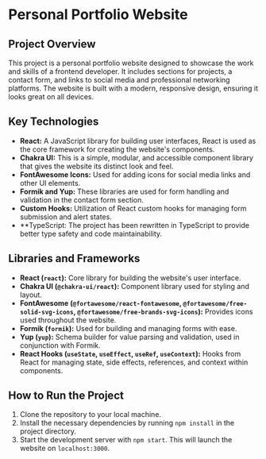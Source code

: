 # Personal Portfolio Website

## Project Overview

This project is a personal portfolio website designed to showcase the work and skills of a frontend developer. It includes sections for projects, a contact form, and links to social media and professional networking platforms. The website is built with a modern, responsive design, ensuring it looks great on all devices.

## Key Technologies

- **React:** A JavaScript library for building user interfaces, React is used as the core framework for creating the website's components.
- **Chakra UI:** This is a simple, modular, and accessible component library that gives the website its distinct look and feel.
- **FontAwesome Icons:** Used for adding icons for social media links and other UI elements.
- **Formik and Yup:** These libraries are used for form handling and validation in the contact form section.
- **Custom Hooks:** Utilization of React custom hooks for managing form submission and alert states.
- **TypeScript: The project has been rewritten in TypeScript to provide better type safety and code maintainability.

## Libraries and Frameworks

- **React (`react`):** Core library for building the website's user interface.
- **Chakra UI (`@chakra-ui/react`):** Component library used for styling and layout.
- **FontAwesome (`@fortawesome/react-fontawesome`, `@fortawesome/free-solid-svg-icons`, `@fortawesome/free-brands-svg-icons`):** Provides icons used throughout the website.
- **Formik (`formik`):** Used for building and managing forms with ease.
- **Yup (`yup`):** Schema builder for value parsing and validation, used in conjunction with Formik.
- **React Hooks (`useState`, `useEffect`, `useRef`, `useContext`):** Hooks from React for managing state, side effects, references, and context within components.

## How to Run the Project

1. Clone the repository to your local machine.
2. Install the necessary dependencies by running `npm install` in the project directory.
3. Start the development server with `npm start`. This will launch the website on `localhost:3000`.
